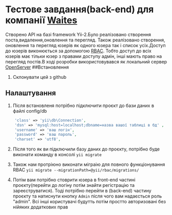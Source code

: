# Тестове завдання(back-end) для компанії [Waites](https://waites.com.ua/)
Створено API на базі framework Yii-2.Було реалізовано створення поста,видалення,оновлення та перегляд.
Також реалізовано створення, оновлення та перегляд юзерів як одного юзера так і список усіх.Доступ до юзерів 
виконюється за допомогою [RBAC](https://www.yiiframework.com/doc/guide/2.0/en/security-authorization). Тобто 
доступ до всіх юзерів має тільки юзер з правами доступу адмін, інші мають право на перегляд постів.В ході розробки 
використовувався як локальний сервер [OpenServer](https://ru.wikipedia.org/wiki/Xinuos_OpenServer) 
##Встановлення 
1. Склонувати цей з github
## Налаштування
1. Після встановленя потрібно підключити проєкт до бази даних в файлі config/db
```php
    'class' => 'yii\db\Connection',
    'dsn' => 'mysql:host=localhost;dbname=назва вашої таблиці в бд' ,
    'username' => 'ваш логін',
    'password' => 'ваш пароль',
    'charset' => 'utf8',
```

2. Після того як ви підключили базу даних до проєкту, потрібно буде виконати команду в консолі
`yii migrate`

3. Також нам протріюно виконати міграію для повного функціонування RBAC `yii migrate --migrationPath=@yii/rbac/migrations/`

4. Потім вам потрібно стоврити юзера в front-end частині проєкту(перейти до логіну потім знайти регістрацію та 
зареєструватися). Тоді потрібно перейти в (back-end) частину проєкту та натиснути кнопку `Admin` після чого вам надаєсться
роль "admin". Всі інші користувачі будутть потім простто авторизовані без нійяких додаткових прав
